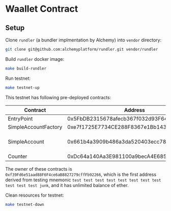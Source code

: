 # Waallet Contract

## Setup

Clone `rundler` (a bundler implmentation by Alchemy) into `vendor` directory:

```bash
git clone git@github.com:alchemyplatform/rundler.git vendor/rundler
```

Build `rundler` docker image:

```bash
make build-rundler
```

Run testnet:

```bash
make testnet-up
```

This testnet has following pre-deployed contracts:

| Contract | Address | Note |
| -------- | ------- | ---- |
| EntryPoint | 0x5FbDB2315678afecb367f032d93F642f64180aa3 | |
| SimpleAccountFactory | 0xe7f1725E7734CE288F8367e1Bb143E90bb3F0512 | |
| SimpleAccount | 0x661b4a3909b486a3da520403ecc78f7a7b683c63 | Balance: 100 ether |
| Counter | 0xDc64a140Aa3E981100a9becA4E685f962f0cF6C9 | |

The owner of these contracts is `0xf39Fd6e51aad88F6F4ce6aB8827279cffFb92266`, which is the first address derived from testing mnemonic `test test test test test test test test test test test junk`, and it has unlimited balance of ether.

Clean resources for testnet:

```bash
make testnet-down
```
